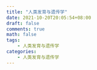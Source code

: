 ```yaml
---
title: "人类发育与遗传学"
date: 2021-10-20T20:05:54+08:00
draft: false
comments: true
math: false
tags:
    - 人类发育与遗传学
categories:
    - 人类发育与遗传学
---
```


